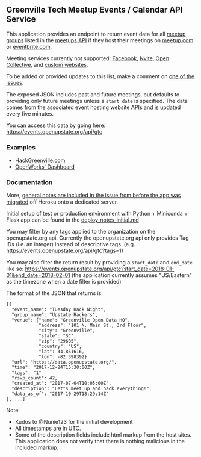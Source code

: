 ## Greenville Tech Meetup Events / Calendar API Service

This application provides an endpoint to return event data for all [meetup groups](https://data.openupstate.org/organizations) listed in the [meetups API](https://github.com/codeforgreenville/OpenData/issues/17) if they host their meetings on [meetup.com](https://github.com/codeforgreenville/upstate_tech_cal_service/issues/2)
or [eventbrite.com](https://github.com/codeforgreenville/upstate_tech_cal_service/issues/4).

Meeting services currently not supported: [Facebook](https://github.com/codeforgreenville/upstate_tech_cal_service/issues/5), [Nvite](https://github.com/codeforgreenville/upstate_tech_cal_service/issues/6), [Open Collective](https://github.com/codeforgreenville/upstate_tech_cal_service/issues/2), and [custom websites](https://github.com/codeforgreenville/upstate_tech_cal_service/issues/7).

To be added or provided updates to this list, make a comment on [one of the issues](https://github.com/codeforgreenville/upstate_tech_cal_service/issues).

The exposed JSON includes past and future meetings, but defaults to providing only future meetings unless a `start_date` is specified. The data comes from the associated event hosting website APIs and is updated every five minutes.

You can access this data by going here: https://events.openupstate.org/api/gtc

### Examples
* [HackGreenville.com](https://hackgreenville.com/events)
* [OpenWorks' Dashboard](https://joinopenworks.com/dashboard/meetups.php)


### Documentation

More, [general notes are included in the issue from before the app was migrated](https://github.com/codeforgreenville/upstate_tech_cal_service/issues/14) off Heroku onto a dedicated server.

Initial setup of test or production environment with Python + Miniconda + Flask app can be found in the [deploy_notes_initial.md](https://github.com/codeforgreenville/upstate_tech_cal_service/blob/master/deploy_notes_initial.md)

You may filter by any tags applied to the organization on the openupstate.org api.  Currently the openupstate.org api only provides Tag IDs (i.e. an integer) instead of descriptive tags. (e.g. https://events.openupstate.org/api/gtc?tags=1)

You may also filter the return result by providing a `start_date` and `end_date` like so: https://events.openupstate.org/api/gtc?start_date=2018-01-01&end_date=2018-02-01 (the application currently assumes "US/Eastern" as the timezone when a date filter is provided)

The format of the JSON that returns is:


    [{
      "event_name": "Tuesday Hack Night",
      "group_name": "Upstate Hackers",
      "venue": {"name": "Greenville Open Data HQ",
                "address": "101 N. Main St., 3rd Floor",
                "city": "Greenville",
                "state": "SC",
                "zip": "29605",
                "country": "US",
                "lat": 34.851616,
                "lon": -82.398392}
      "url": "https://data.openupstate.org/",
      "time": "2017-12-24T15:30:00Z",
      "tags": "1"
      "rsvp_count": 42,
      "created_at": "2017-07-04T10:05:00Z",
      "description": "Let"s meet up and hack everything!",
      "data_as_of": "2017-10-29T18:29:14Z"
    }, ...]

Note:
* Kudos to @Nunie123 for the initial development
* All timestamps are in UTC.  
* Some of the description fields include html markup from the host sites.  This application does not verify that there is nothing malicious in the included markup.
